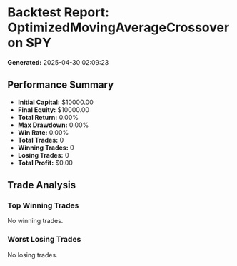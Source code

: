 # Backtest Report: OptimizedMovingAverageCrossover on SPY

**Generated:** 2025-04-30 02:09:23

## Performance Summary

- **Initial Capital:** $10000.00
- **Final Equity:** $10000.00
- **Total Return:** 0.00%
- **Max Drawdown:** 0.00%
- **Win Rate:** 0.00%
- **Total Trades:** 0
- **Winning Trades:** 0
- **Losing Trades:** 0
- **Total Profit:** $0.00

## Trade Analysis

### Top Winning Trades

No winning trades.

### Worst Losing Trades

No losing trades.
